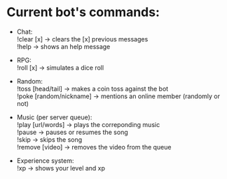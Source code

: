 # Current bot's commands:

- Chat:<br>
!clear [x] → clears the [x] previous messages<br>
!help → shows an help message<br>

- RPG:<br>
!roll [x] → simulates a dice roll<br>

- Random:<br>
!toss [head/tail] → makes a coin toss against the bot<br>
!poke [random/nickname] → mentions an online member (randomly or not)<br>

- Music (per server queue):<br>
!play [url/words] → plays the correponding music<br>
!pause → pauses or resumes the song<br>
!skip → skips the song<br>
!remove [video] → removes the video from the queue<br>

- Experience system:<br>
!xp → shows your level and xp
